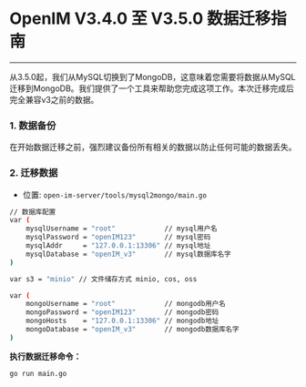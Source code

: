# OpenIM V3.4.0 至 V3.5.0 数据迁移指南

---
从3.5.0起，我们从MySQL切换到了MongoDB，这意味着您需要将数据从MySQL迁移到MongoDB。我们提供了一个工具来帮助您完成这项工作。本次迁移完成后完全兼容v3之前的数据。

### 1. 数据备份

在开始数据迁移之前，强烈建议备份所有相关的数据以防止任何可能的数据丢失。

### 2. 迁移数据

+ 位置: `open-im-server/tools/mysql2mongo/main.go`

```bash
// 数据库配置
var (
	mysqlUsername = "root"            // mysql用户名
	mysqlPassword = "openIM123"       // mysql密码
	mysqlAddr     = "127.0.0.1:13306" // mysql地址
	mysqlDatabase = "openIM_v3"       // mysql数据库名字
)

var s3 = "minio" // 文件储存方式 minio, cos, oss

var (
	mongoUsername = "root"            // mongodb用户名
	mongoPassword = "openIM123"       // mongodb密码
	mongoHosts    = "127.0.0.1:13306" // mongodb地址
	mongoDatabase = "openIM_v3"       // mongodb数据库名字
)
```

**执行数据迁移命令：**

```bash
go run main.go
```
